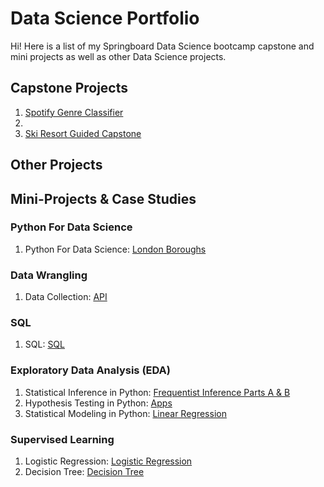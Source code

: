 # Data Science Portfolio

Hi! Here is a list of my Springboard Data Science bootcamp capstone and mini projects as well as other Data Science projects. 

## Capstone Projects
1. [Spotify Genre Classifier](https://github.com/HarshaMalireddy/Data-Science-Portfolio/tree/main/Capstone%20Projects/Spotify-Genre-Classifier-Capstone)
2.  
4. [Ski Resort Guided Capstone](https://github.com/HarshaMalireddy/Data-Science-Portfolio/tree/main/Capstone%20Projects/Ski-Resort-Guided-Capstone)
## Other Projects
## Mini-Projects & Case Studies
### Python For Data Science
1. Python For Data Science: [London Boroughs](https://github.com/HarshaMalireddy/Data-Science-Portfolio/tree/main/Mini-Projects%20%26%20Case%20Studies/Python%20For%20Data%20Science/London-Boroughs)
### Data Wrangling
1. Data Collection: [API](https://github.com/HarshaMalireddy/Data-Science-Portfolio/tree/main/Mini-Projects%20%26%20Case%20Studies/Data%20Wrangling/API)
### SQL
1. SQL: [SQL](https://github.com/HarshaMalireddy/Data-Science-Portfolio/tree/main/Mini-Projects%20%26%20Case%20Studies/SQL)
### Exploratory Data Analysis (EDA)
1. Statistical Inference in Python: [Frequentist Inference Parts A & B](https://github.com/HarshaMalireddy/Data-Science-Portfolio/tree/main/Mini-Projects%20%26%20Case%20Studies/Exploratory%20Data%20Analysis%20(EDA)/Frequentist-Inference)
2. Hypothesis Testing in Python: [Apps](https://github.com/HarshaMalireddy/Data-Science-Portfolio/tree/main/Mini-Projects%20%26%20Case%20Studies/Exploratory%20Data%20Analysis%20(EDA)/Apps)
3. Statistical Modeling in Python: [Linear Regression](https://github.com/HarshaMalireddy/Data-Science-Portfolio/tree/main/Mini-Projects%20%26%20Case%20Studies/Exploratory%20Data%20Analysis%20(EDA)/Linear%20Regression)
### Supervised Learning
1. Logistic Regression: [Logistic Regression](https://github.com/HarshaMalireddy/Data-Science-Portfolio/tree/main/Mini-Projects%20%26%20Case%20Studies/Supervised%20Learning/Logistic_Regression)
2. Decision Tree: [Decision Tree](https://github.com/HarshaMalireddy/Data-Science-Portfolio/tree/main/Mini-Projects%20%26%20Case%20Studies/Supervised%20Learning/Decision_Tree)


